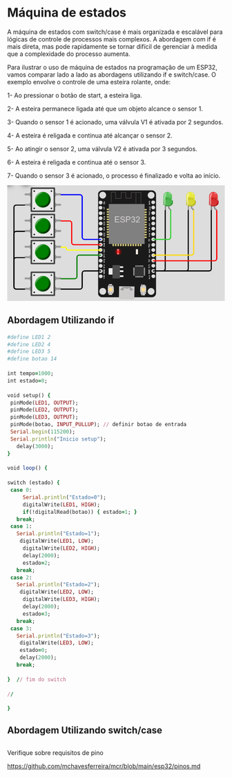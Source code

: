 # Máquina de estados


A máquina de estados com switch/case é mais organizada e escalável para lógicas de controle de processos mais complexos. A abordagem com if é mais direta, mas pode rapidamente se tornar difícil de gerenciar à medida que a complexidade do processo aumenta.

Para ilustrar o uso de máquina de estados na programação de um ESP32, vamos comparar lado a lado as abordagens utilizando if e switch/case. O exemplo envolve o controle de uma esteira rolante, onde:

1- Ao pressionar o botão de start, a esteira liga.

2- A esteira permanece ligada até que um objeto alcance o sensor 1.

3- Quando o sensor 1 é acionado, uma válvula V1 é ativada por 2 segundos.

4- A esteira é religada e continua até alcançar o sensor 2.

5- Ao atingir o sensor 2, uma válvula V2 é ativada por 3 segundos.

6- A esteira é religada e continua até o sensor 3.

7- Quando o sensor 3 é acionado, o processo é finalizado e volta ao início.

<img src=https://github.com/mchavesferreira/mcr/blob/main/esp32/imagens/exemplo_maquia.png> 


## Abordagem Utilizando if

 ```ruby  
#define LED1 2
#define LED2 4
#define LED3 5
#define botao 14

int tempo=1000;
int estado=0;

void setup() {
  pinMode(LED1, OUTPUT);
  pinMode(LED2, OUTPUT);
  pinMode(LED3, OUTPUT);
  pinMode(botao, INPUT_PULLUP); // definir botao de entrada
  Serial.begin(115200);
  Serial.println("Inicio setup");
    delay(3000);
}

void loop() {

switch (estado) {
  case 0:
      Serial.println("Estado=0");
      digitalWrite(LED1, HIGH);
      if(!digitalRead(botao)) { estado=1; }
    break;
  case 1:
    Serial.println("Estado=1");
     digitalWrite(LED1, LOW);
      digitalWrite(LED2, HIGH);
      delay(2000);
      estado=2;
    break;
  case 2:
    Serial.println("Estado=2");
     digitalWrite(LED2, LOW);
      digitalWrite(LED3, HIGH);
      delay(2000);
      estado=3;
    break;  
  case 3:
    Serial.println("Estado=3");
     digitalWrite(LED3, LOW);
     estado=0;
     delay(2000);
    break;  
 
}  // fim do switch

 //
     
}


 ```


## Abordagem Utilizando switch/case

 ```ruby  


 ```


Verifique sobre requisitos de pino

https://github.com/mchavesferreira/mcr/blob/main/esp32/pinos.md



